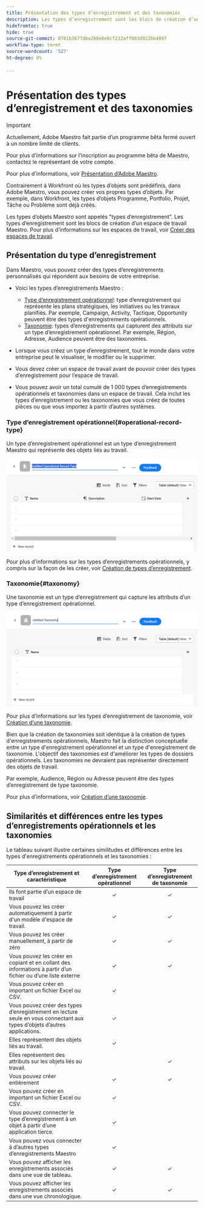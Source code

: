 ```yaml
---
title: Présentation des types d’enregistrement et des taxonomies
description: Les types d’enregistrement sont les blocs de création d’un espace de travail Maestro.
hidefromtoc: true
hide: true
source-git-commit: 0701b3677dba280e8e0cf232aff083d922bb4897
workflow-type: tm+mt
source-wordcount: '527'
ht-degree: 0%

---
```



<!--udpate the metadata with real information when making this avilable in TOC and in the left nav-->

# Présentation des types d’enregistrement et des taxonomies

>[!IMPORTANT]
>
>Actuellement, Adobe Maestro fait partie d’un programme bêta fermé ouvert à un nombre limité de clients.
>
>Pour plus d’informations sur l’inscription au programme bêta de Maestro, contactez le représentant de votre compte.
>
>Pour plus d’informations, voir [Présentation d’Adobe Maestro](../maestro-overview.md).

Contrairement à Workfront où les types d’objets sont prédéfinis, dans Adobe Maestro, vous pouvez créer vos propres types d’objets. Par exemple, dans Workfront, les types d’objets Programme, Portfolio, Projet, Tâche ou Problème sont déjà créés.

Les types d’objets Maestro sont appelés &quot;types d’enregistrement&quot;. Les types d’enregistrement sont les blocs de création d’un espace de travail Maestro. Pour plus d’informations sur les espaces de travail, voir [Créer des espaces de travail](../architecture-and-fields/create-workspaces.md).

## Présentation du type d’enregistrement

Dans Maestro, vous pouvez créer des types d’enregistrements personnalisés qui répondent aux besoins de votre entreprise.

* Voici les types d’enregistrements Maestro :

   * [Type d’enregistrement opérationnel](#operational-record-type): type d’enregistrement qui représente les plans stratégiques, les initiatives ou les travaux planifiés. Par exemple, Campaign, Activity, Tactique, Opportunity peuvent être des types d&#39;enregistrements opérationnels.
   * [Taxonomie](#taxonomy): types d’enregistrements qui capturent des attributs sur un type d’enregistrement opérationnel. Par exemple, Région, Adresse, Audience peuvent être des taxonomies.

* Lorsque vous créez un type d’enregistrement, tout le monde dans votre entreprise peut le visualiser, le modifier ou le supprimer. <!--this will change with access levels and permissions-->
* Vous devez créer un espace de travail avant de pouvoir créer des types d’enregistrement pour l’espace de travail.
* Vous pouvez avoir un total cumulé de 1 000 types d’enregistrements opérationnels et taxonomies dans un espace de travail. Cela inclut les types d’enregistrement ou les taxonomies que vous créez de toutes pièces ou que vous importez à partir d’autres systèmes.

### Type d’enregistrement opérationnel{#operational-record-type}

Un type d’enregistrement opérationnel est un type d’enregistrement Maestro qui représente des objets liés au travail.

![](assets/operational-record-type-blank.png)

Pour plus d’informations sur les types d’enregistrements opérationnels, y compris sur la façon de les créer, voir [Création de types d’enregistrement](../architecture-and-fields/create-record-types.md).

### Taxonomie{#taxonomy}

Une taxonomie est un type d’enregistrement qui capture les attributs d’un type d’enregistrement opérationnel.

![](assets/taxonomy-record-type-blank.png)

Pour plus d’informations sur les types d’enregistrement de taxonomie, voir [Création d’une taxonomie](../architecture-and-fields/create-a-taxonomy.md).

Bien que la création de taxonomies soit identique à la création de types d&#39;enregistrements opérationnels, Maestro fait la distinction conceptuelle entre un type d&#39;enregistrement opérationnel et un type d&#39;enregistrement de taxonomie. L&#39;objectif des taxonomies est d&#39;améliorer les types de dossiers opérationnels. Les taxonomies ne devraient pas représenter directement des objets de travail.  <!--this is no longer true, but might be later?!: A taxonomy is a record without dates, like a static list of attributes.-->

<!--mimic what you did above for operational record types to say that we can also import taxonomies from other applications too - this will be possible later; for example Team would be a taxonomy record type, etc -->

Par exemple, Audience, Région ou Adresse peuvent être des types d’enregistrement de type taxonomie.

Pour plus d’informations, voir [Création d’une taxonomie](../architecture-and-fields/create-a-taxonomy.md).

## Similarités et différences entre les types d’enregistrements opérationnels et les taxonomies

Le tableau suivant illustre certaines similitudes et différences entre les types d&#39;enregistrements opérationnels et les taxonomies :

| Type d’enregistrement et caractéristique | Type d’enregistrement opérationnel | Type d’enregistrement de taxonomie |
|-------------------------------------------------------------|:-----------------------:|:--------------------:|
| Ils font partie d’un espace de travail | ✓ | ✓ |
| Vous pouvez les créer automatiquement à partir d&#39;un modèle d&#39;espace de travail. | ✓ | ✓ |
| Vous pouvez les créer manuellement, à partir de zéro | ✓ | ✓ |
| Vous pouvez les créer en copiant et en collant des informations à partir d’un fichier ou d’une liste externe | ✓ | ✓ |
| Vous pouvez créer en important un fichier Excel ou CSV. | ✓ |                     |
| Vous pouvez créer des types d’enregistrement en lecture seule en vous connectant aux types d’objets d’autres applications. | ✓ |                     |
| Elles représentent des objets liés au travail. | ✓ |                      |
| Elles représentent des attributs sur les objets liés au travail. |                         | ✓ |
| Vous pouvez créer entièrement | ✓ | ✓ |
| Vous pouvez créer en important un fichier Excel ou CSV. | ✓ |                      |
| Vous pouvez connecter le type d’enregistrement à un objet à partir d’une application tierce. | ✓ |                      |
| Vous pouvez vous connecter à d’autres types d’enregistrements Maestro | ✓ |                    |
| Vous pouvez afficher les enregistrements associés dans une vue de tableau. | ✓ | ✓ |
| Vous pouvez afficher les enregistrements associés dans une vue chronologique. | ✓ | ✓ |
